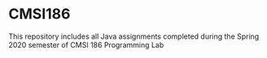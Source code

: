 # CMSI186
This repository includes all Java assignments completed during the Spring 2020 semester of CMSI 186 Programming Lab
